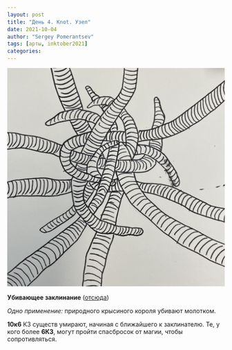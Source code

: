 ```yaml
---
layout: post
title: "День 4. Knot. Узел"
date: 2021-10-04
author: "Sergey Pomerantsev"
tags: [арты, inktober2021]
categories:
---
```


![](/assets/images/inktober21-4.jpg)

**Убивающее заклинание** ([отсюда](/posts/Магия-вне-уровней/))

*Одно применение:* природного крысиного короля убивают молотком.

**10к6** КЗ существ умирают, начиная с ближайшего к заклинателю. Те, у кого более **6КЗ**, могут пройти спасбросок от магии, чтобы сопротивляться.
